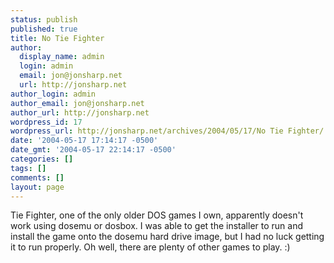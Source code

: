 ```yaml
---
status: publish
published: true
title: No Tie Fighter
author:
  display_name: admin
  login: admin
  email: jon@jonsharp.net
  url: http://jonsharp.net
author_login: admin
author_email: jon@jonsharp.net
author_url: http://jonsharp.net
wordpress_id: 17
wordpress_url: http://jonsharp.net/archives/2004/05/17/No Tie Fighter/
date: '2004-05-17 17:14:17 -0500'
date_gmt: '2004-05-17 22:14:17 -0500'
categories: []
tags: []
comments: []
layout: page
---
```

Tie Fighter, one of the only older DOS games I own, apparently doesn't work using dosemu or dosbox.  I was able to get the installer to run and install the game onto the dosemu hard drive image, but I had no luck getting it to run properly.  Oh well, there are plenty of other games to play. :)
